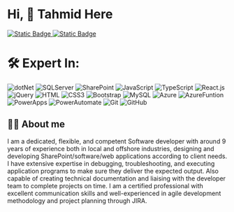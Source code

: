 # Hi, 👋 Tahmid Here

<a href="https://www.linkedin.com/in/tahmidanik/">
  <img alt="Static Badge" src="https://img.shields.io/badge/LinkedIn-%230A66C2?style=for-the-badge&logo=linkedin&logoColor=white">
</a>
<a href="Md Tahmidul Abedin.pdf">
  <img alt="Static Badge" src="https://img.shields.io/badge/Resume-%232A3FFB?style=for-the-badge&logo=readme&logoColor=white">
</a>

🛠 Expert In:
=============
![dotNet](https://img.shields.io/badge/.NET-%23512BD4?style=flat-square&logo=dotnet&logoColor=white)
![SQLServer](https://img.shields.io/badge/SQL%20Server-%23CC2927?style=flat-square&logo=microsoftsqlserver&logoColor=white)
![SharePoint](https://img.shields.io/badge/SharePoint-0078D4?style=flat-square&logo=microsoftsharepoint&logoColor=white)
![JavaScript](https://img.shields.io/badge/JavaScript-F7DF1E?style=flat-square&logo=javascript&logoColor=black)
![TypeScript](https://img.shields.io/badge/TypeScript-007ACC?style=flat-square&logo=typescript&logoColor=white)
![React.js](https://img.shields.io/badge/React.js-0081CB?style=flat-square&logo=react&logoColor=61DAFB)
![jQuery](https://img.shields.io/badge/jQuery-0769AD?style=flat-square&logo=jquery&logoColor=white)
![HTML](https://img.shields.io/badge/HTML5-E34F26?style=flat-square&logo=html5&logoColor=white)
![CSS3](https://img.shields.io/badge/CSS3-1572B6?style=flat-square&logo=css3&logoColor=white)
![Bootstrap](https://img.shields.io/badge/Bootstrap-563D7C?style=flat-square&logo=bootstrap&logoColor=white)
![MySQL](https://img.shields.io/badge/MySQL-005C84?style=flat-square&logo=mysql&logoColor=white)
![Azure](https://img.shields.io/badge/Azure-%230078D4?style=flat-square&logo=microsoftazure&logoColor=white)
![AzureFuntion](https://img.shields.io/badge/Azure%20Functions-%230062AD?style=flat-square&logo=azurefunctions&logoColor=white)
![PowerApps](https://img.shields.io/badge/Power%20Apps-%23742774?style=flat-square&logo=powerapps&logoColor=white)
![PowerAutomate](https://img.shields.io/badge/Power%20Automate-%230066FF?style=flat-square&logo=powerautomate&logoColor=white)
![Git](https://img.shields.io/badge/Git-%23F05032?style=flat-square&logo=git&logoColor=white)
![GitHub](https://img.shields.io/badge/GitHub-%23181717?style=flat-square&logo=github&logoColor=white)

## 👨‍💻 About me

I am a dedicated, flexible, and competent Software developer with around 9 years of experience both in local and offshore industries, designing and developing SharePoint/software/web applications according to client needs. I have extensive expertise in debugging, troubleshooting, and executing application programs to make sure they deliver the expected output. Also capable of creating technical documentation and liaising with the developer team to complete projects on time. I am a certified professional with excellent communication skills and well-experienced in agile development methodology and project planning through JIRA.
